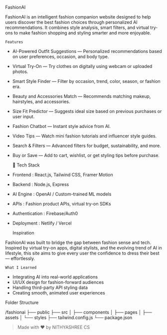    FashionAI 

FashionAI is an intelligent fashion companion website designed to help users discover the best fashion choices through personalized AI recommendations. It combines style analysis, smart filters, and virtual try-ons to make fashion shopping and styling smarter and more enjoyable.

    Features

-   AI-Powered Outfit Suggestions  — Personalized recommendations based on user preferences, occasion, and body type.
-   Virtual Try-On  — Try clothes on digitally using webcam or uploaded photos.
-   Smart Style Finder  — Filter by occasion, trend, color, season, or fashion era.
-   Beauty and Accessories Match  — Recommends matching makeup, hairstyles, and accessories.
-  Size Fit Predictor  — Suggests ideal size based on previous purchases or user input.
-   Fashion Chatbot  — Instant style advice from AI.
-   Video Tips  — Watch mini fashion tutorials and influencer style guides.
-   Search & Filters  — Advanced filters for budget, sustainability, and more.
-  Buy or Save  — Add to cart, wishlist, or get styling tips before purchase.

   🚀 Tech Stack

-  Frontend : React.js, Tailwind CSS, Framer Motion
-  Backend : Node.js, Express
-  AI Engine : OpenAI / Custom-trained ML models
-  APIs : Fashion product APIs, virtual try-on SDKs
-  Authentication : Firebase/Auth0
-  Deployment : Netlify / Vercel

    Inspiration

FashionAI was built to bridge the gap between fashion sense and tech. Inspired by virtual try-on apps, digital stylists, and the evolving trend of AI in lifestyle, this site aims to give every user the confidence to dress their best — effortlessly.

    What I Learned

- Integrating AI into real-world applications
- UI/UX design for fashion-forward audiences
- Handling third-party API styling data
- Creating smooth, animated user experiences

 Folder Structure

/fashionai
├── public
├── src
│ ├── components
│ ├── pages
│ ├── assets
│ └── styles
├── tailwind.config.js
└── package.json

> Made with ❤️ by NITHYASHREE CS
